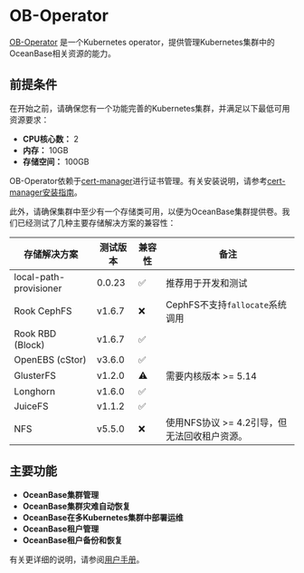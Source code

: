 # OB-Operator

[OB-Operator](https://github.com/oceanbase/ob-operator) 是一个Kubernetes operator，提供管理Kubernetes集群中的OceanBase相关资源的能力。

## 前提条件

在开始之前，请确保您有一个功能完善的Kubernetes集群，并满足以下最低可用资源要求：
- **CPU核心数：** 2
- **内存：** 10GB
- **存储空间：** 100GB

OB-Operator依赖于[cert-manager](https://cert-manager.io/docs/)进行证书管理。有关安装说明，请参考[cert-manager安装指南](https://cert-manager.io/docs/installation/)。

此外，请确保集群中至少有一个存储类可用，以便为OceanBase集群提供卷。我们已经测试了几种主要存储解决方案的兼容性：

| 存储解决方案            | 测试版本       | 兼容性 | 备注                                        |
| ----------------------- | -------------- | ------ | ------------------------------------------- |
| local-path-provisioner  | 0.0.23         | ✅     | 推荐用于开发和测试                          |
| Rook CephFS             | v1.6.7         | ❌     | CephFS不支持`fallocate`系统调用             |
| Rook RBD (Block)        | v1.6.7         | ✅     |                                             |
| OpenEBS (cStor)         | v3.6.0         | ✅     |                                             |
| GlusterFS               | v1.2.0         | ⚠️     | 需要内核版本 >= 5.14                        |
| Longhorn                | v1.6.0         | ✅     |                                             |
| JuiceFS                 | v1.1.2         | ✅     |                                             |
| NFS                     | v5.5.0         | ❌     | 使用NFS协议 >= 4.2引导，但无法回收租户资源。 |

## 主要功能

- **OceanBase集群管理**
- **OceanBase集群灾难自动恢复**
- **OceanBase在多Kubernetes集群中部署运维**
- **OceanBase租户管理**
- **OceanBase租户备份和恢复**

有关更详细的说明，请参阅[用户手册](https://oceanbase.github.io/ob-operator/docs/manual/what-is-ob-operator)。

